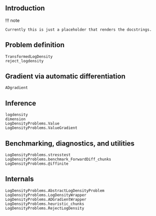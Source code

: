 ## Introduction

!!! note

    Currently this is just a placeholder that renders the docstrings.

## Problem definition

```@docs
TransformedLogDensity
reject_logdensity
```

## Gradient via automatic differentiation

```@docs
ADgradient
```

## Inference

```@docs
logdensity
dimension
LogDensityProblems.Value
LogDensityProblems.ValueGradient
```

## Benchmarking, diagnostics, and utilities

```@docs
LogDensityProblems.stresstest
LogDensityProblems.benchmark_ForwardDiff_chunks
LogDensityProblems.@iffinite
```

## Internals

```@docs
LogDensityProblems.AbstractLogDensityProblem
LogDensityProblems.LogDensityWrapper
LogDensityProblems.ADGradientWrapper
LogDensityProblems.heuristic_chunks
LogDensityProblems.RejectLogDensity
```
